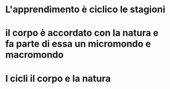 # L'apprendimento è ciclico le stagioni

#
# il corpo è accordato con la natura e fa parte di essa un micromondo e macromondo



# I cicli il corpo e la natura
<!--stackedit_data:
eyJoaXN0b3J5IjpbMjAyOTc4NTkwM119
-->